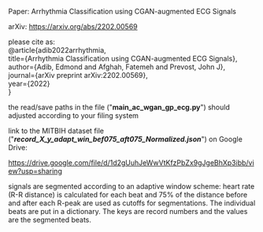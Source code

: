 Paper: Arrhythmia Classification using CGAN-augmented ECG Signals

arXiv: https://arxiv.org/abs/2202.00569

please cite as:       
@article{adib2022arrhythmia,       
  title={Arrhythmia Classification using CGAN-augmented ECG Signals},  
  author={Adib, Edmond and Afghah, Fatemeh and Prevost, John J},  
  journal={arXiv preprint arXiv:2202.00569},  
  year={2022}  
}

the read/save paths in the file ("**main_ac_wgan_gp_ecg.py**") should adjusted according to your filing system

link to the MITBIH dataset file ("**_record_X_y_adapt_win_bef075_aft075_Normalized.json_**") on Google Drive:

https://drive.google.com/file/d/1d2gUuhJeWwVtKfzPbZx9gJgeBhXp3ibb/view?usp=sharing

signals are segmented according to an adaptive window scheme: heart rate (R-R distance) is calculated for each beat and 75% of the distance before and after each R-peak are used as cutoffs for segmentations. The individual beats are put in a dictionary. The keys are record numbers and the values are the segmented beats. 

